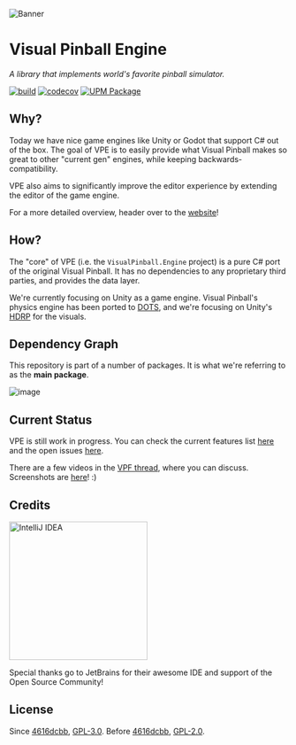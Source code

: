 ![Banner](https://docs.visualpinball.org/creators-guide/introduction/jp-header.png)
# Visual Pinball Engine

*A library that implements world's favorite pinball simulator.*

[![build](https://github.com/freezy/VisualPinball.Engine/workflows/Build/badge.svg)](https://github.com/freezy/VisualPinball.Engine/actions?query=workflow%3ABuild) [![codecov](https://codecov.io/gh/freezy/VisualPinball.Engine/branch/master/graph/badge.svg?token=gyLOj3al3T)](https://codecov.io/gh/freezy/VisualPinball.Engine) [![UPM Package](https://img.shields.io/npm/v/org.visualpinball.engine.unity?label=org.visualpinball.engine.unity&registry_uri=https://registry.visualpinball.org&color=%2333cf57&logo=unity&style=flat)](https://registry.visualpinball.org/-/web/detail/org.visualpinball.engine.unity)

## Why?

Today we have nice game engines like Unity or Godot that support C# out of the
box. The goal of VPE is to easily provide what Visual Pinball makes so great to
other "current gen" engines, while keeping backwards-compatibility.

VPE also aims to significantly improve the editor experience by extending the 
editor of the game engine.

For a more detailed overview, header over to the [website](https://docs.visualpinball.org/creators-guide/introduction/overview.html)!

## How?

The "core" of VPE (i.e. the `VisualPinball.Engine` project) is a pure C# port
of the original Visual Pinball. It has no dependencies to any proprietary third
parties, and provides the data layer.

We're currently focusing on Unity as a game engine. Visual Pinball's physics
engine has been ported to [DOTS](https://unity.com/dots), and we're focusing
on Unity's [HDRP](https://docs.unity3d.com/Packages/com.unity.render-pipelines.high-definition@10.0/manual/index.html)
for the visuals.

## Dependency Graph

This repository is part of a number of packages. It is what we're referring to as the **main package**.

![image](https://user-images.githubusercontent.com/70426/103706031-64db6080-4fac-11eb-837e-5e7cddd86d7b.png)

## Current Status

VPE is still work in progress. You can check the current features list [here](https://docs.visualpinball.org/creators-guide/introduction/features.html)
and the open issues [here](https://github.com/freezy/VisualPinball.Engine/issues).

There are a few videos in the [VPF thread](https://vpuniverse.com/forums/topic/5362-wip-visual-pinball-in-unity-2021-edition/), 
where you can discuss. Screenshots are [here](https://github.com/freezy/VisualPinball.Engine/wiki/Unity-Screenshots)! :)

## Credits

<a title="IntelliJ IDEA" href="https://www.jetbrains.com/idea/"><img src="https://raw.githubusercontent.com/vpdb/server/master/assets/intellij-logo-text.svg?sanitize=true" alt="IntelliJ IDEA" width="250"></a>

Special thanks go to JetBrains for their awesome IDE and support of the Open Source Community!

## License

Since [4616dcbb](https://github.com/freezy/VisualPinball.Engine/commit/4616dcbb), [GPL-3.0](LICENSE). Before [4616dcbb](https://github.com/freezy/VisualPinball.Engine/commit/4616dcbb), [GPL-2.0](https://github.com/freezy/VisualPinball.Engine/blob/32fd8f48d11ba961b50c72cd7f82fc4c34eba26e/LICENSE).

